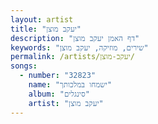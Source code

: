 ```yaml
---
layout: artist
title: "יעקב מוצן"
description: "דף האמן יעקב מוצן"
keywords: "שירים, מוזיקה, יעקב מוצן"
permalink: /artists/יעקב-מוצן/
songs:
  - number: "32823"
    name: "ישמחו במלכותך"
    album: "סינגלים"
    artist: "יעקב מוצן"
---
```

